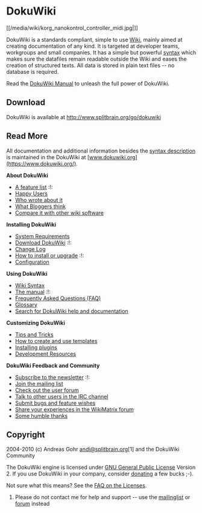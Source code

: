 # DokuWiki

[[/media/wiki/korg_nanokontrol_controller_midi.jpg|]]

DokuWiki is a standards compliant, simple to use
[Wiki](https://en.wikipedia.org/wiki/Wiki), mainly aimed at creating
documentation of any kind. It is targeted at developer teams, workgroups
and small companies. It has a simple but powerful [syntax](/wiki/syntax)
which makes sure the datafiles remain readable outside the Wiki and
eases the creation of structured texts. All data is stored in plain text
files -- no database is required.

Read the [DokuWiki Manual](https://www.dokuwiki.org/manual) to unleash
the full power of DokuWiki.

## Download

DokuWiki is available at <http://www.splitbrain.org/go/dokuwiki>

## Read More

All documentation and additional information besides the [syntax
description](syntax) is maintained in the DokuWiki at
[www.dokuwiki.org](https://www.dokuwiki.org/).

**About DokuWiki**

  - [A feature list](https://www.dokuwiki.org/features) :\!:
  - [Happy Users](https://www.dokuwiki.org/users)
  - [Who wrote about it](https://www.dokuwiki.org/press)
  - [What Bloggers think](https://www.dokuwiki.org/blogroll)
  - [Compare it with other wiki
    software](http://www.wikimatrix.org/show/DokuWiki)

**Installing DokuWiki**

  - [System Requirements](https://www.dokuwiki.org/requirements)
  - [Download DokuWiki](http://www.splitbrain.org/go/dokuwiki) :\!:
  - [Change Log](https://www.dokuwiki.org/changes)
  - [How to install or upgrade](https://www.dokuwiki.org/Install) :\!:
  - [Configuration](https://www.dokuwiki.org/config)

**Using DokuWiki**

  - [Wiki Syntax](https://www.dokuwiki.org/syntax)
  - [The manual](https://www.dokuwiki.org/manual) :\!:
  - [Frequently Asked Questions (FAQ)](https://www.dokuwiki.org/FAQ)
  - [Glossary](https://www.dokuwiki.org/glossary)
  - [Search for DokuWiki help and
    documentation](http://search.dokuwiki.org)

**Customizing DokuWiki**

  - [Tips and Tricks](https://www.dokuwiki.org/tips)
  - [How to create and use templates](https://www.dokuwiki.org/Template)
  - [Installing plugins](https://www.dokuwiki.org/plugins)
  - [Development Resources](https://www.dokuwiki.org/development)

**DokuWiki Feedback and Community**

  - [Subscribe to the newsletter](https://www.dokuwiki.org/newsletter)
    :\!:
  - [Join the mailing list](https://www.dokuwiki.org/mailinglist)
  - [Check out the user forum](http://forum.dokuwiki.org)
  - [Talk to other users in the IRC
    channel](https://www.dokuwiki.org/irc)
  - [Submit bugs and feature
    wishes](http://bugs.splitbrain.org/index.php?project=1)
  - [Share your experiences in the WikiMatrix
    forum](http://www.wikimatrix.org/forum/viewforum.php?id=10)
  - [Some humble thanks](https://www.dokuwiki.org/thanks)

## Copyright

2004-2010 (c) Andreas Gohr <andi@splitbrain.org>\[1\] and the DokuWiki
Community

The DokuWiki engine is licensed under [GNU General Public
License](http://www.gnu.org/licenses/gpl.html) Version 2. If you use
DokuWiki in your company, consider
[donating](https://www.dokuwiki.org/donate) a few bucks ;-).

Not sure what this means? See the [FAQ on the
Licenses](https://www.dokuwiki.org/faq:license).

1.  Please do not contact me for help and support -- use the
    [mailinglist](https://www.dokuwiki.org/mailinglist) or
    [forum](http://forum.dokuwiki.org) instead
